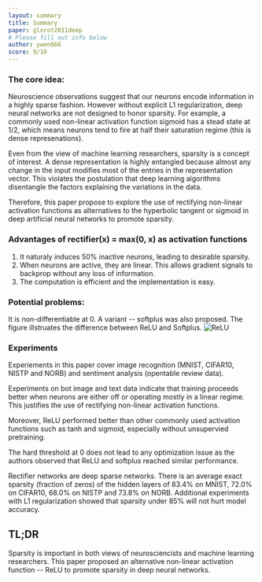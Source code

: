 ```yaml
---
layout: summary
title: Summary
paper: glorot2011deep
# Please fill out info below
author: ywen666
score: 9/10
---
```


### The core idea:
Neuroscience observations suggest that our neurons encode information in a highly sparse fashion. However without explicit L1 regularization, deep neural networks are not designed to honor sparsity. For example, a commonly used non-linear activation function sigmoid has a stead state at 1/2, which means neurons tend to fire at half their saturation regime (this is dense represenations).

Even from the view of machine learning researchers, sparsity is a concept of interest. A dense representation is highly entangled because almost any change in the input modifies most of the entries in the representation vector. This violates the postulation that deep learning algorithms disentangle the factors explaining the variations in the data.

Therefore, this paper propose to explore the use of rectifying non-linear activation functions as alternatives to the hyperbolic tangent or sigmoid in deep artificial neural networks to promote sparsity.

### Advantages of rectifier(x) = max(0, x) as activation functions
1.	It naturaly induces 50% inactive neurons, leading to desirable sparsity.
2.	When neurons are active, they are linear. This allows gradient signals to backprop without any loss of information. 
3.	The computation is efficient and the implementation is easy.

### Potential problems:
It is non-differentiable at 0. A variant -- softplus was also proposed. The figure illstruates the difference between ReLU and Softplus. 
![ReLU](glorot11a_2.png)

### Experiments
Experiements in this paper cover image recognition (MNIST, CIFAR10, NISTP and NORB) and sentiment analysis (opentable review data). 

Experiments on bot image and text data indicate that training proceeds better when neurons are either off or operating mostly in a linear regime. This justifies the use of rectifying non-linear activation functions. 

Moreover, ReLU performed better than other commonly used activation functions such as tanh and sigmoid, especially without unsupervied pretraining. 

The hard threshold at 0 does not lead to any optimization issue as the authors observed that ReLU and softplus reached similar performance. 

Rectifier networks are deep sparse networks. There is an average exact sparsity (fraction of zeros) of the hidden layers of 83.4% on MNIST, 72.0% on CIFAR10, 68.0% on NISTP and 73.8% on NORB. Additional experiments with L1 regularization showed that sparsity under 85% will not hurt model accuracy. 

## TL;DR
Sparsity is important in both views of neurosciencists and machine learning researchers. This paper proposed an alternative non-linear activation function -- ReLU to promote sparsity in deep neural networks. 
